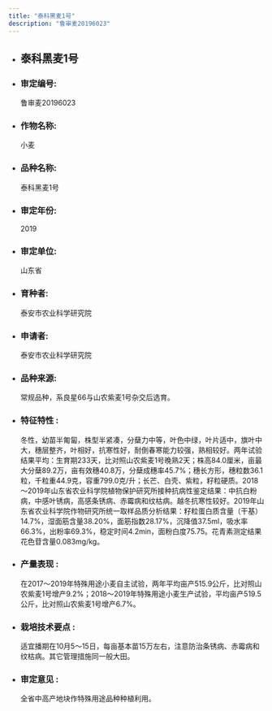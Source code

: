 ```yaml
---
title: "泰科黑麦1号"
description: "鲁审麦20196023"
---
```

* ## 泰科黑麦1号
* ###  审定编号:  
   鲁审麦20196023

*  ### 作物名称:  
   小麦

*   ###  品种名称: 
    泰科黑麦1号

*   ### 审定年份: 
    2019

*   ### 审定单位:  
    山东省

*   ### 育种者:  
    泰安市农业科学研究院

*   ### 申请者:  
    泰安市农业科学研究院

*   ### 品种来源:  
    常规品种，系良星66与山农紫麦1号杂交后选育。

*   ### 特征特性 : 
    冬性，幼苗半匍匐，株型半紧凑，分蘖力中等，叶色中绿，叶片适中，旗叶中大，穗层整齐，叶相好，抗寒性好，耐倒春寒能力较强，熟相较好。两年试验结果平均：生育期233天，比对照山农紫麦1号晚熟2天；株高84.0厘米，亩最大分蘖89.2万，亩有效穗40.8万，分蘖成穗率45.7%；穗长方形，穗粒数36.1粒，千粒重44.9克，容重799.0克/升；长芒、白壳、紫粒，籽粒硬质。2018～2019年山东省农业科学院植物保护研究所接种抗病性鉴定结果：中抗白粉病，中感叶锈病，高感条锈病、赤霉病和纹枯病。越冬抗寒性较好。2019年山东省农业科学院作物研究所统一取样品质分析结果：籽粒蛋白质含量（干基）14.7%，湿面筋含量38.20%，面筋指数28.17%，沉降值37.5ml，吸水率66.3%，出粉率69.3%，稳定时间4.2min，面粉白度75.75。花青素测定结果花色苷含量0.083mg/kg。

*   ### 产量表现 : 
    在2017～2019年特殊用途小麦自主试验，两年平均亩产515.9公斤，比对照山农紫麦1号增产9.2%；2018～2019年特殊用途小麦生产试验，平均亩产519.5公斤，比对照山农紫麦1号增产6.7%。

*   ### 栽培技术要点 : 
    适宜播期在10月5～15日，每亩基本苗15万左右，注意防治条锈病、赤霉病和纹枯病。其它管理措施同一般大田。

*   ### 审定意见 : 
    全省中高产地块作特殊用途品种种植利用。
